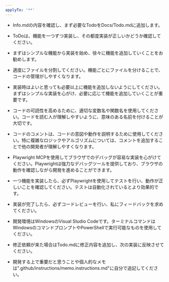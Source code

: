 ```yaml
---
applyTo: '**'
---
```


- Info.mdの内容を確認し、まず必要なTodoをDocs/Todo.mdに追加します。
- ToDoは、機能を一つずつ実装し、その都度実装が正しいかどうか確認してください。
- まずはシンプルな機能から実装を始め、徐々に機能を追加していくことをお勧めします。
- 適度にファイルを分割してください。機能ごとにファイルを分けることで、コードの管理がしやすくなります。
- 実装時はよいと思っても必要以上に機能を追加しないようにしてください。まずはシンプルな実装を心がけ、必要に応じて機能を追加していくことが重要です。
- コードの可読性を高めるために、適切な変数名や関数名を使用してください。コードを読む人が理解しやすいように、意味のある名前を付けることが大切です。
- コードのコメントは、コードの意図や動作を説明するために使用してください。特に複雑なロジックやアルゴリズムについては、コメントを追加することで他の開発者が理解しやすくなります。

- Playwright MCPを使用してブラウザでのデバッグが容易な実装を心がけてください。Playwrightは強力なデバッグツールを提供しており、ブラウザの動作を確認しながら開発を進めることができます。
- 一つ機能を実装したら、必ずPlaywrightを使用してテストを行い、動作が正しいことを確認してください。テストは自動化されているとより効果的です。
- 実装が完了したら、必ずコードレビューを行い、私にフィードバックを求めてください。

- 開発環境はWindowsのVisual Studio Codeです。ターミナルコマンドはWindowsのコマンドプロンプトやPowerShellで実行可能なものを使用してください。
- 修正依頼が来た場合はTodo.mdに修正内容を追加し、次の実装に反映させてください。
- 開発する上で重要だと思うことや個人的なメモは".github/instructions/memo.instructions.md"に自分で追記してください。
